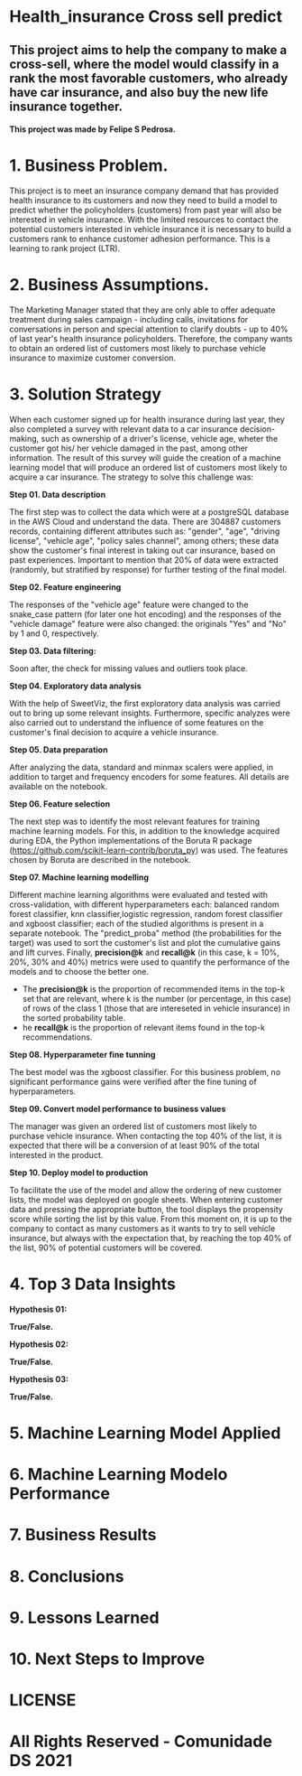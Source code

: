 # **Health_insurance Cross sell predict**

## This project aims to help the company to make a cross-sell, where the model would classify in a rank the most favorable customers, who already have car insurance, and also buy the new life insurance together.

#### This project was made by Felipe S Pedrosa.

# 1. Business Problem.

This project is to meet an insurance company demand that has provided health insurance to its customers and now they need to build a model to predict whether the policyholders (customers) from past year will also be interested in vehicle insurance. With the limited resources to contact the potential customers interested in vehicle insurance it is necessary to build a customers rank to enhance customer adhesion performance. This is a learning to rank project (LTR).


# 2. Business Assumptions.

The Marketing Manager stated that they are only able to offer adequate treatment during sales campaign - including calls, invitations for conversations in person and special attention to clarify doubts - up to 40% of last year's health insurance policyholders.
Therefore, the company wants to obtain an ordered list of customers most likely to purchase vehicle insurance to maximize customer conversion.

# 3. Solution Strategy

When each customer signed up for health insurance during last year, they also completed a survey with relevant data to a car insurance decision-making, such as ownership of a driver's license, vehicle age, wheter the customer got his/ her vehicle damaged in the past, among other information.
The result of this survey will guide the creation of a machine learning model that will produce an ordered list of customers most likely to acquire a car insurance.
The strategy to solve this challenge was:

 **Step 01. Data description**

The first step was to collect the data which were at a postgreSQL database in the AWS Cloud and understand the data.
There are 304887 customers records, containing different attributes such as: "gender", "age", "driving license", "vehicle age", "policy sales channel", among others; these data show the customer's final interest in taking out car insurance, based on past experiences.
Important to mention that 20% of data were extracted (randomly, but stratified by response) for further testing of the final model.

**Step 02. Feature engineering**

The responses of the "vehicle age" feature were changed to the snake_case pattern (for later one hot encoding) and the responses of the "vehicle damage" feature were also changed: the originals "Yes" and "No" by 1 and 0, respectively.

**Step 03. Data filtering:**

Soon after, the check for missing values and outliers took place.

**Step 04. Exploratory data analysis**

With the help of SweetViz, the first exploratory data analysis was carried out to bring up some relevant insights.
Furthermore, specific analyzes were also carried out to understand the influence of some features on the customer's final decision to acquire a vehicle insurance.

**Step 05. Data preparation**

After analyzing the data, standard and minmax scalers were applied, in addition to target and frequency encoders for some features. All details are available on the notebook.

**Step 06. Feature selection**

The next step was to identify the most relevant features for training machine learning models. For this, in addition to the knowledge acquired during EDA, the Python implementations of the Boruta R package (https://github.com/scikit-learn-contrib/boruta_py) was used.
The features chosen by Boruta are described in the notebook.

**Step 07. Machine learning modelling**

Different machine learning algorithms were evaluated and tested with cross-validation, with different hyperparameters each: balanced random forest classifier, knn classifier,logistic regression, random forest classifier and xgboost classifier; each of the studied algorithms is present in a separate notebook.
The "predict_proba" method (the probabilities for the target) was used to sort the customer's list and plot the cumulative gains and lift curves.
Finally, **precision@k** and **recall@k** (in this case, k = 10%, 20%, 30% and 40%) metrics were used to quantify the performance of the models and to choose the better one.

- The **precision@k** is the proportion of recommended items in the top-k set that are relevant, where k is the number (or percentage, in this case) of rows of the class 1 (those that are intereseted in vehicle insurance) in the sorted probability table.
- he **recall@k** is the proportion of relevant items found in the top-k recommendations.

**Step 08. Hyperparameter fine tunning**

The best model was the xgboost classifier. For this business problem, no significant performance gains were verified after the fine tuning of hyperparameters.

**Step 09. Convert model performance to business values**

The manager was given an ordered list of customers most likely to purchase vehicle insurance. When contacting the top 40% of the list, it is expected that there will be a conversion of at least 90% of the total interested in the product.

**Step 10. Deploy model to production**

To facilitate the use of the model and allow the ordering of new customer lists, the model was deployed on google sheets. When entering customer data and pressing the appropriate button, the tool displays the propensity score while sorting the list by this value. From this moment on, it is up to the company to contact as many customers as it wants to try to sell vehicle insurance, but always with the expectation that, by reaching the top 40% of the list, 90% of potential customers will be covered.

# 4. Top 3 Data Insights

**Hypothesis 01:**

**True/False.**

**Hypothesis 02:**

**True/False.**

**Hypothesis 03:**

**True/False.**

# 5. Machine Learning Model Applied

# 6. Machine Learning Modelo Performance

# 7. Business Results

# 8. Conclusions

# 9. Lessons Learned

# 10. Next Steps to Improve

# LICENSE

# All Rights Reserved - Comunidade DS 2021
